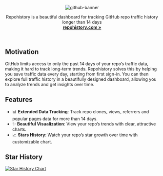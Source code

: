 <div align="center">
  
![github-banner](https://github.com/user-attachments/assets/ed888af7-14fa-42cc-9695-2bc887b7531a)

Repohistory is a beautiful dashboard for tracking GitHub repo traffic history longer than 14 days<br/>
**[repohistory.com »](https://repohistory.com)**

</div>
<br/>

## Motivation

GitHub limits access to only the past 14 days of your repo’s traffic data, making it hard to track long-term trends. Repohistory solves this by helping you save traffic data every day, starting from first sign-in. You can then explore full traffic history in a beautifully designed dashboard, allowing you to analyze trends and get insights over time.

## Features

- 📊 **Extended Data Tracking**: Track repo clones, views, referrers and popular pages data for more than 14 days.
- ✨ **Beautiful Visualization**: View your repo’s trends with clear, attractive charts.
- 📈 **Stars History**: Watch your repo’s star growth over time with customizable chart.

## Star History

[![Star History Chart](https://app.repohistory.com/api/svg?repo=repohistory/repohistory&type=Date&theme=dark&transparent=false&color=62C3F8)](https://repohistory.com)

